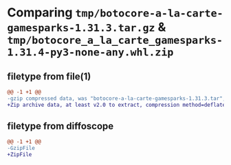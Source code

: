# Comparing `tmp/botocore-a-la-carte-gamesparks-1.31.3.tar.gz` & `tmp/botocore_a_la_carte_gamesparks-1.31.4-py3-none-any.whl.zip`

## filetype from file(1)

```diff
@@ -1 +1 @@
-gzip compressed data, was "botocore-a-la-carte-gamesparks-1.31.3.tar", last modified: Fri Jul 14 01:46:19 2023, max compression
+Zip archive data, at least v2.0 to extract, compression method=deflate
```

## filetype from diffoscope

```diff
@@ -1 +1 @@
-GzipFile
+ZipFile
```


